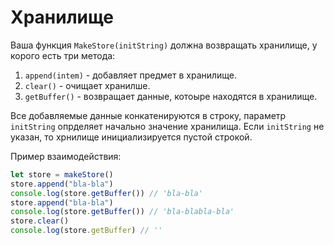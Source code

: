 # Хранилище

Ваша функция ``` MakeStore(initString) ``` должна возвращать хранилище, у корого есть три метода:
1. ```append(intem)``` - добавляет предмет в хранилище.
2. ```clear()``` - очищает хранилше.
3. ```getBuffer()``` - возвращает данные, котоыре находятся в хранилище.

Все добавляемые данные конкатенируются в строку, параметр ```initString```  опрделяет начально значение хранилища. Если ```initString``` не указан, то хрнилище инициализируется пустой строкой. 

Пример взаимодействия:
```javascript
let store = makeStore()
store.append("bla-bla")
console.log(store.getBuffer()) // 'bla-bla'
store.append("bla-bla")
console.log(store.getBuffer()) // 'bla-blabla-bla'
store.clear()
console.log(store.getBuffer) // ''
```

